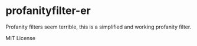 # profanityfilter-er

Profanity filters seem terrible, this is a simplified and working profanity filter.

MIT License
